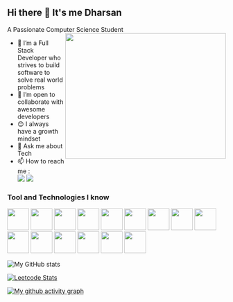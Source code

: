 ## Hi there 👋 It's me Dharsan


 A Passionate Computer Science Student 
<img align="right" width="370" height="290" src="https://i.pinimg.com/originals/47/f0/34/47f0342cec72b800463bf003eac1257e.gif">                                            
- 🌱 I’m a Full Stack Developer who strives to build software to solve real world problems
- 👯 I’m open to collaborate with awesome developers
- 😊 I always have a growth mindset 
- 💬 Ask me about Tech
- 📫 How to reach me :
<br />[<img src="https://img.shields.io/badge/Twitter-1DA1F2?style=for-the-badge&logo=twitter&logoColor=white" />](https://twitter.com/hareesh_dev) [<img src="https://img.shields.io/badge/LinkedIn-0077B5?style=for-the-badge&logo=linkedin&logoColor=white" />](https://www.linkedin.com/in/hareesh-r/)


### Tool and Technologies I know
 <img height="50" width="50" src="https://img.icons8.com/color/48/000000/c-plus-plus-logo.png" /> <img height="50" width="50" src="https://img.icons8.com/color/48/000000/java-coffee-cup-logo.png" /> <img height="50" width="50" src="https://img.icons8.com/color/48/000000/html-5.png" /> <img height="50" width="50" src="https://img.icons8.com/color/48/000000/css3.png" /> 
<img height="50" width="50" src="https://img.icons8.com/color/48/000000/javascript.png"/> <img height="50" width="50" src="https://img.icons8.com/color/48/000000/mysql-logo.png"/> <img height="50" width="50" src="https://img.icons8.com/color/48/000000/mongodb.png"/> 
<img height="50" width="50" src="https://img.icons8.com/color/48/000000/nodejs.png"/> 
<img height="50" width="50" src="https://img.icons8.com/?size=100&id=uJM6fQYqDaZK&format=png&color=000000"/> 
<img height="50" width="50" src="https://img.icons8.com/?size=100&id=38561&format=png&color=000000"/> 
<img height="50" width="50" src="https://img.icons8.com/?size=100&id=cdYUlRaag9G9&format=png&color=000000"/> 
<img height="50" width="50" src="https://img.icons8.com/?size=100&id=CIAZz2CYc6Kc&format=png&color=000000"/> 
<img height="50" width="50" src="https://img.icons8.com/?size=100&id=NfbyHexzVEDk&format=png&color=000000"/> 
<img height="50" width="50" src="https://img.icons8.com/?size=100&id=33039&format=png&color=000000"/> 
<img height="50" width="50" src="https://img.icons8.com/?size=100&id=gKfcEStXI1Hm&format=png&color=000000"/> 


![My GitHub stats](https://github-readme-stats.vercel.app/api?username=Dharsan15&theme=dark&show_icons=true&&hide=issues,contribs)


[![Leetcode Stats](https://leetcard.jacoblin.cool/DHARSAN_R?theme=dark&font=Arvo)](https://leetcode.com/u/DHARSAN_R/)


[![My github activity graph](https://github-readme-activity-graph.vercel.app/graph?username=Dharsan15&bg_color=161314&color=ededed&line=f4f0f4&point=4ed0b6&area=true&hide_border=true)](https://github.com/ashutosh00710/github-readme-activity-graph)
